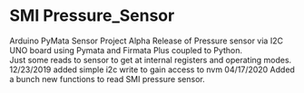 # SMI Pressure_Sensor
Arduino PyMata Sensor Project 
Alpha Release of Pressure sensor via I2C UNO board using Pymata and Firmata Plus coupled to Python.  
Just some reads to sensor to get at internal registers and operating modes. 
12/23/2019 added simple i2c write to gain access to nvm
04/17/2020  Added a bunch new functions to read SMI pressure sensor.  
